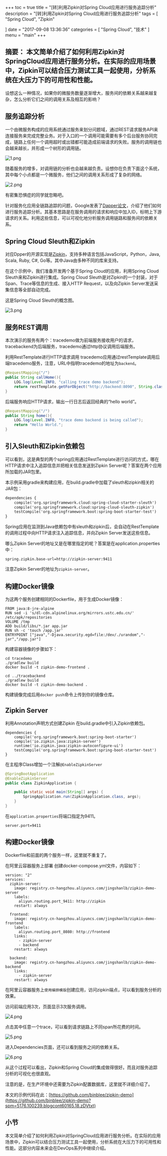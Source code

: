 +++
toc = true
title = "[转]利用Zipkin对Spring Cloud应用进行服务追踪分析"
description = "[转]利用Zipkin对Spring Cloud应用进行服务追踪分析"
tags = [
    "Spring Cloud",
	"Zipkin"

]
date = "2017-09-08 13:36:36"
categories = [
    "Spring Cloud",
    "技术"
]
menu = "main"
+++

## 摘要： 本文简单介绍了如何利用Zipkin对SpringCloud应用进行服务分析。在实际的应用场景中，Zipkin可以结合压力测试工具一起使用，分析系统在大压力下的可用性和性能。

设想这么一种情况，如果你的微服务数量逐渐增大，服务间的依赖关系越来越复杂，怎么分析它们之间的调用关系及相互的影响？

## 服务追踪分析

一个由微服务构成的应用系统通过服务来划分问题域，通过REST请求服务API来连接服务来完成完整业务。对于入口的一个调用可能需要有多个后台服务协同完成，链路上任何一个调用超时或出错都可能造成前端请求的失败。服务的调用链也会越来越长，并形成一个树形的调用链。

![1.png](/img/zipkin/1.png)

随着服务的增多，对调用链的分析也会越来越负责。设想你在负责下面这个系统，其中每个小点都是一个微服务，他们之间的调用关系形成了复杂的网络。

![2.png](/img/zipkin/2.png)

有密集恐惧症的同学就忽略吧。

针对服务化应用全链路追踪的问题，Google发表了[Dapper论文](http://research.google.com/pubs/pub36356.html?spm=5176.100239.blogcont60165.12.zDVtxt)，介绍了他们如何进行服务追踪分析。其基本思路是在服务调用的请求和响应中加入ID，标明上下游请求的关系。利用这些信息，可以可视化地分析服务调用链路和服务间的依赖关系。

## Spring Cloud Sleuth和Zipkin

对应Dpper的开源实现是[Zipkin](http://zipkin.io/?spm=5176.100239.blogcont60165.13.zDVtxt)，支持多种语言包括JavaScript，Python，Java, Scala, Ruby, C#, Go等。其中Java由多种不同的库来支持。

在这个示例中，我们准备开发两个基于Spring Cloud的应用，利用Spring Cloud Sleuth来和Zipkin进行集成。Spring Cloud Sleuth是对Zipkin的一个封装，对于Span、Trace等信息的生成、接入HTTP Request，以及向Zipkin Server发送采集信息等全部自动完成。

这是Spring Cloud Sleuth的概念图。

![3.png](/img/zipkin/3.png)

## 服务REST调用

本次演示的服务有两个：tracedemo做为前端服务接收用户的请求，tracebackend为后端服务，tracedemo通过http协议调用后端服务。

利用RestTemplate进行HTTP请求调用
tracedemo应用通过restTemplate调用后端tracedemo服务，注意，URL中指明tracedemo的地址为`backend`。

```java
@RequestMapping("/")
public String callHome(){
    LOG.log(Level.INFO, "calling trace demo backend");
    return restTemplate.getForObject("http://backend:8090", String.class);
}
```

后端服务响应HTTP请求，输出一行日志后返回经典的“hello world”。

```java
@RequestMapping("/")
public String home(){
    LOG.log(Level.INFO, "trace demo backend is being called");
    return "Hello World.";
}
```

## 引入Sleuth和Zipkin依赖包

可以看到，这是典型的两个spring应用通过RestTemplate进行访问的方式，哪在HTTP请求中注入追踪信息并把相关信息发送到Zipkin Server呢？答案在两个应用所加载的JAR包里。

本示例采用gradle来构建应用，在build.gradle中加载了sleuth和zipkin相关的JAR包：

```xml
dependencies {
    compile('org.springframework.cloud:spring-cloud-starter-sleuth')
    compile('org.springframework.cloud:spring-cloud-sleuth-zipkin')
    testCompile('org.springframework.boot:spring-boot-starter-test')
}
```

Spring应用在监测到Java依赖包中有sleuth和zipkin后，会自动在RestTemplate的调用过程中向HTTP请求注入追踪信息，并向Zipkin Server发送这些信息。

哪么Zipkin Server的地址又是在哪里指定的呢？答案是在application.properties中：

```
spring.zipkin.base-url=http://zipkin-server:9411
```

注意Zipkin Server的地址为`zipkin-server`。

## 构建Docker镜像

为这两个服务创建相同的Dockerfile，用于生成Docker镜像：

```
FROM java:8-jre-alpine
RUN sed -i 's/dl-cdn.alpinelinux.org/mirrors.ustc.edu.cn/' /etc/apk/repositories
VOLUME /tmp
ADD build/libs/*.jar app.jar
RUN sh -c 'touch /app.jar'
ENTRYPOINT ["java","-Djava.security.egd=file:/dev/./urandom","-jar","/app.jar"]
```

构建容器镜像的步骤如下：

```
cd tracedemo
./gradlew build
docker build -t zipkin-demo-frontend .

cd ../tracebackend
./gradlew build
docker build -t zipkin-demo-backend .
```

构建镜像完成后用`docker push`命令上传到你的镜像仓库。

## Zipkin Server

利用Annotation声明方式创建Zipkin
在build.gradle中引入Zipkin依赖包。

```
dependencies {
    compile('org.springframework.boot:spring-boot-starter')
    compile('io.zipkin.java:zipkin-server')
    runtime('io.zipkin.java:zipkin-autoconfigure-ui')
    testCompile('org.springframework.boot:spring-boot-starter-test')
}
```

在主程序Class增加一个注解`@EnableZipkinServer`

```java
@SpringBootApplication
@EnableZipkinServer
public class ZipkinApplication {

    public static void main(String[] args) {
        SpringApplication.run(ZipkinApplication.class, args);
    }
}
```

在`application.properties`将端口指定为9411。

```
server.port=9411
```

## 构建Docker镜像

Dockerfile和前面的两个服务一样，这里就不重复了。

在阿里云容器服务上部署
创建docker-compose.yml文件，内容如下：

```
version: "2"
services:
  zipkin-server:
    image: registry.cn-hangzhou.aliyuncs.com/jingshanlb/zipkin-demo-server
    labels:
      aliyun.routing.port_9411: http://zipkin
    restart: always

  frontend:
    image: registry.cn-hangzhou.aliyuncs.com/jingshanlb/zipkin-demo-frontend
    labels:
      aliyun.routing.port_8080: http://frontend
    links:
      - zipkin-server
      - backend
    restart: always

  backend:
    image: registry.cn-hangzhou.aliyuncs.com/jingshanlb/zipkin-demo-backend
    links:
      - zipkin-server
    restart: always
```

在阿里云容器服务上`使用编排模版`创建应用，访问zipkin端点，可以看到服务分析的效果。

访问前端应用3次，页面显示3次服务调用。

![4.png](/img/zipkin/4.png)

点击其中任意一个trace，可以看到请求链路上不同span所花费的时间。

![5.png](/img/zipkin/5.png)

进入Dependencies页面，还可以看到服务之间的依赖关系。

![6.png](/img/zipkin/6.png)

从这个过程可以看出，Zipkin和Spring Cloud的集成做得很好。而且对服务追踪分析的可视化也很直观。

注意的是，在生产环境中还需要为Zipkin配置数据库，这里就不详细介绍了。

本文的示例代码在此：[https://github.com/binblee/zipkin-demo](https://github.com/binblee/zipkin-demo?spm=5176.100239.blogcont60165.18.zDVtxt)

## 小节

本文简单介绍了如何利用Zipkin对SpringCloud应用进行服务分析。在实际的应用场景中，Zipkin可以结合压力测试工具一起使用，分析系统在大压力下的可用性和性能。这部分内容未来会在DevOps系列中继续介绍。
